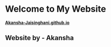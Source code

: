 # Welcome to My Website

   [**Akansha-Jaisinghani.github.io**](https://github.com/Akansha-Jaisinghani/Akansha-Jaisinghani.github.io)
   
## Website by - Akansha

